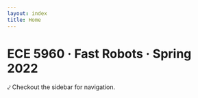 ```yaml
---
layout: index
title: Home
---
```

# ECE 5960 · Fast Robots · Spring 2022

⤦ Checkout the sidebar for navigation.